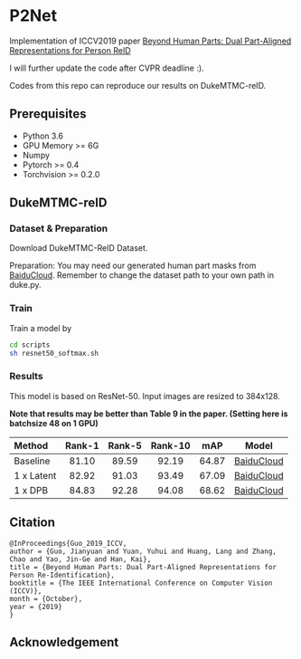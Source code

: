 # P2Net
  Implementation of ICCV2019 paper [Beyond Human Parts: Dual Part-Aligned Representations for Person ReID](https://arxiv.org/pdf/1910.10111.pdf)
  
I will further update the code after CVPR deadline :). 

Codes from this repo can reproduce our results on DukeMTMC-reID.

## Prerequisites

- Python 3.6
- GPU Memory >= 6G
- Numpy
- Pytorch >= 0.4
- Torchvision >= 0.2.0

## DukeMTMC-reID

### Dataset & Preparation
Download DukeMTMC-ReID Dataset.

Preparation: You may need our generated human part masks from [BaiduCloud](https://pan.baidu.com/s/18IIrRSnRN97mC8IShlmXwQ).
Remember to change the dataset path to your own path in duke.py.

### Train
Train a model by
```bash
cd scripts
sh resnet50_softmax.sh
```

### Results

This model is based on ResNet-50. Input images are resized to 384x128.

**Note that results may be better than Table 9 in the paper. (Setting here is batchsize 48 on 1 GPU)**

| Method | Rank-1 | Rank-5 | Rank-10 | mAP | Model |
| :----- | :-----: | :-----: | :-----: | :-----: | :-----: |
| Baseline | 81.10 | 89.59 | 92.19 | 64.87 |[BaiduCloud](https://pan.baidu.com/s/1JZ_fHiqXjNDtWearwEIQ3Q) |
|1 x Latent | 82.92 | 91.03 | 93.49 | 67.09 |[BaiduCloud](https://pan.baidu.com/s/1rvPB_-hOB8huqWTJuBDYSw) |
|1 x DPB | 84.83 | 92.28 | 94.08 | 68.62 |[BaiduCloud](https://pan.baidu.com/s/1BSb51t8iIihyzKAyLcOgLQ) |

## Citation
```
@InProceedings{Guo_2019_ICCV,
author = {Guo, Jianyuan and Yuan, Yuhui and Huang, Lang and Zhang, Chao and Yao, Jin-Ge and Han, Kai},
title = {Beyond Human Parts: Dual Part-Aligned Representations for Person Re-Identification},
booktitle = {The IEEE International Conference on Computer Vision (ICCV)},
month = {October},
year = {2019}
}
```

## Acknowledgement
